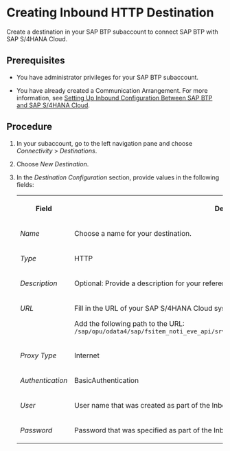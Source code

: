 <!-- loio207c51e26fcf430eb7c3f46d335eab3b -->

# Creating Inbound HTTP Destination

Create a destination in your SAP BTP subaccount to connect SAP BTP with SAP S/4HANA Cloud.



<a name="loio207c51e26fcf430eb7c3f46d335eab3b__prereq_mtb_2ds_nbc"/>

## Prerequisites

-   You have administrator privileges for your SAP BTP subaccount.

-   You have already created a Communication Arrangement. For more information, see [Setting Up Inbound Configuration Between SAP BTP and SAP S/4HANA Cloud](setting-up-inbound-configuration-between-sap-btp-and-sap-s-4hana-cloud-5aa38f2.md).



## Procedure

1.  In your subaccount, go to the left navigation pane and choose *Connectivity* \> *Destinations*.

2.  Choose *New Destination*.

3.  In the *Destination Configuration* section, provide values in the following fields:


    <table>
    <tr>
    <th valign="top">

    Field
    
    </th>
    <th valign="top">

    Description
    
    </th>
    </tr>
    <tr>
    <td valign="top">
    
    *Name*
    
    </td>
    <td valign="top">
    
    Choose a name for your destination.
    
    </td>
    </tr>
    <tr>
    <td valign="top">
    
    *Type*
    
    </td>
    <td valign="top">
    
    HTTP
    
    </td>
    </tr>
    <tr>
    <td valign="top">
    
    *Description*
    
    </td>
    <td valign="top">
    
    Optional: Provide a description for your reference.
    
    </td>
    </tr>
    <tr>
    <td valign="top">
    
    *URL*
    
    </td>
    <td valign="top">
    
    Fill in the URL of your SAP S/4HANA Cloud system.

    Add the following path to the URL: `/sap/opu/odata4/sap/fsitem_noti_eve_api/srvd_a2x/sap/fsitem_noti_eve/0001/NotificationEvent`
    
    </td>
    </tr>
    <tr>
    <td valign="top">
    
    *Proxy Type*
    
    </td>
    <td valign="top">
    
    Internet
    
    </td>
    </tr>
    <tr>
    <td valign="top">
    
    *Authentication*
    
    </td>
    <td valign="top">
    
    BasicAuthentication
    
    </td>
    </tr>
    <tr>
    <td valign="top">
    
    *User*
    
    </td>
    <td valign="top">
    
    User name that was created as part of the Inbound Communication System configuration.
    
    </td>
    </tr>
    <tr>
    <td valign="top">
    
    *Password*
    
    </td>
    <td valign="top">
    
    Password that was specified as part of the Inbound Communication System configuration.
    
    </td>
    </tr>
    </table>
    

